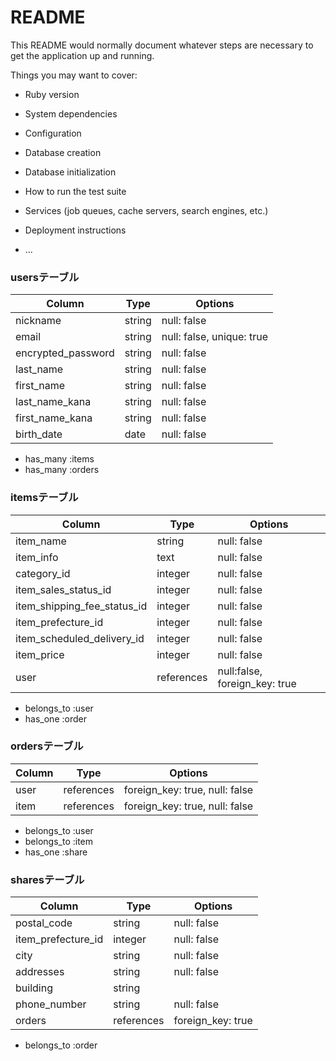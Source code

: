 # README

This README would normally document whatever steps are necessary to get the
application up and running.

Things you may want to cover:

* Ruby version

* System dependencies

* Configuration

* Database creation

* Database initialization

* How to run the test suite

* Services (job queues, cache servers, search engines, etc.)

* Deployment instructions

* ...

### usersテーブル
| Column                | Type   | Options                   |
| --------------------- | ------ | ------------------------- |
| nickname              | string | null: false               |
| email                 | string | null: false, unique: true |
| encrypted_password    | string | null: false               |
| last_name             | string | null: false               |
| first_name            | string | null: false               |
| last_name_kana        | string | null: false               |
| first_name_kana       | string | null: false               |
| birth_date            | date   | null: false               |

- has_many :items
- has_many :orders

### itemsテーブル
| Column                      | Type       | Options                       |
| --------------------------- | ---------- | ----------------------------- |
| item_name                   | string     | null: false                   |
| item_info                   | text       | null: false                   |
| category_id            | integer    | null: false                   |
| item_sales_status_id        | integer    | null: false                   |
| item_shipping_fee_status_id | integer    | null: false                   |
| item_prefecture_id          | integer    | null: false                   |
| item_scheduled_delivery_id  | integer    | null: false                   |
| item_price                  | integer    | null: false                   |
| user                        | references | null:false, foreign_key: true |

- belongs_to :user
- has_one :order

### ordersテーブル
| Column | Type       | Options                        |
| -------| -----------| ------------------------------ |
| user   | references | foreign_key: true, null: false |
| item   | references | foreign_key: true, null: false |

- belongs_to :user
- belongs_to :item
- has_one :share

### sharesテーブル
| Column                      | Type         | Options           |
| --------------------------- | ------------ | ----------------- |
| postal_code                 | string       | null: false       |
| item_prefecture_id          | integer      | null: false       |
| city                        | string       | null: false       |
| addresses                   | string       | null: false       |
| building                    | string       |                   |
| phone_number                | string       | null: false       |
| orders                      | references   | foreign_key: true |



- belongs_to :order